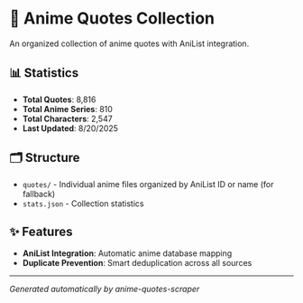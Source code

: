 # 🎌 Anime Quotes Collection

An organized collection of anime quotes with AniList integration.

## 📊 Statistics

- **Total Quotes**: 8,816
- **Total Anime Series**: 810
- **Total Characters**: 2,547
- **Last Updated**: 8/20/2025

## 🗂️ Structure

- `quotes/` - Individual anime files organized by AniList ID or name  (for fallback)
- `stats.json` - Collection statistics

## ✨ Features

- **AniList Integration**: Automatic anime database mapping
- **Duplicate Prevention**: Smart deduplication across all sources

---
*Generated automatically by anime-quotes-scraper*
